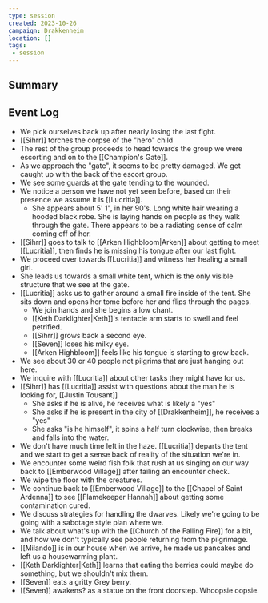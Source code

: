 ```yaml
---
type: session
created: 2023-10-26
campaign: Drakkenheim
location: []
tags:
 - session
---
```



## Summary

## Event Log

- We pick ourselves back up after nearly losing the last fight.
- [[Sihrr]] torches the corpse of the "hero" child
- The rest of the group proceeds to head towards the group we were escorting and on to the [[Champion's Gate]].
- As we approach the "gate", it seems to be pretty damaged. We get caught up with the back of the escort group.
- We see some guards at the gate tending to the wounded.
- We notice a person we have not yet seen before, based on their presence we assume it is [[Lucritia]].
	- She appears about 5' 1", in her 90's. Long white hair wearing a hooded black robe. She is laying hands on people as they walk through the gate. There appears to be a radiating sense of calm coming off of her.
- [[Sihrr]] goes to talk to [[Arken Highbloom|Arken]] about getting to meet [[Lucritia]], then finds he is missing his tongue after our last fight.
- We proceed over towards [[Lucritia]] and witness her healing a small girl.
- She leads us towards a small white tent, which is the only visible structure that we see at the gate.
- [[Lucritia]] asks us to gather around a small fire inside of the tent. She sits down and opens her tome before her and flips through the pages.
	- We join hands and she begins a low chant.
	- [[Keth Darklighter|Keth]]'s tentacle arm starts to swell and feel petrified.
	- [[Sihrr]] grows back a second eye.
	- [[Seven]] loses his milky eye.
	- [[Arken Highbloom]] feels like his tongue is starting to grow back.
- We see about 30 or 40 people not pilgrims that are just hanging out here.
- We inquire with [[Lucritia]] about other tasks they might have for us.
- [[Sihrr]] has [[Lucritia]] assist with questions about the man he is looking for, [[Justin Tousant]]
	- She asks if he is alive, he receives what is likely a "yes"
	- She asks if he is present in the city of [[Drakkenheim]], he receives a "yes"
	- She asks "is he himself", it spins a half turn clockwise, then breaks and falls into the water.
- We don't have much time left in the haze. [[Lucritia]] departs the tent and we start to get a sense back of reality of the situation we're in.
- We encounter some weird fish folk that rush at us singing on our way back to [[Emberwood Village]] after failing an encounter check.
- We wipe the floor with the creatures.
- We continue back to [[Emberwood Village]] to the [[Chapel of Saint Ardenna]] to see [[Flamekeeper Hannah]] about getting some contamination cured.
- We discuss strategies for handling the dwarves. Likely we're going to be going with a sabotage style plan where we. 
- We talk about what's up with the [[Church of the Falling Fire]] for a bit, and how we don't typically see people returning from the pilgrimage.
- [[Milando]] is in our house when we arrive, he made us pancakes and left us a housewarming plant.
- [[Keth Darklighter|Keth]] learns that eating the berries could maybe do something, but we shouldn't mix them.
- [[Seven]] eats a gritty Grey berry.
- [[Seven]] awakens? as a statue on the front doorstep. Whoopsie oopsie.


